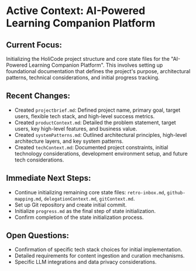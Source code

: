 # Active Context: AI-Powered Learning Companion Platform

## Current Focus:
Initializing the HoliCode project structure and core state files for the "AI-Powered Learning Companion Platform". This involves setting up foundational documentation that defines the project's purpose, architectural patterns, technical considerations, and initial progress tracking.

## Recent Changes:
- Created `projectbrief.md`: Defined project name, primary goal, target users, flexible tech stack, and high-level success metrics.
- Created `productContext.md`: Detailed the problem statement, target users, key high-level features, and business value.
- Created `systemPatterns.md`: Outlined architectural principles, high-level architecture layers, and key system patterns.
- Created `techContext.md`: Documented project constraints, initial technology considerations, development environment setup, and future tech considerations.

## Immediate Next Steps:
- Continue initializing remaining core state files: `retro-inbox.md`, `github-mapping.md`, `delegationContext.md`, `gitContext.md`.
- Set up Git repository and create initial commit.
- Initialize `progress.md` as the final step of state initialization.
- Confirm completion of the state initialization process.

## Open Questions:
- Confirmation of specific tech stack choices for initial implementation.
- Detailed requirements for content ingestion and curation mechanisms.
- Specific LLM integrations and data privacy considerations.
